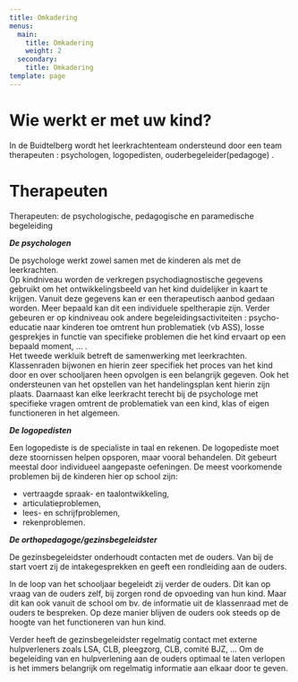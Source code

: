 ```yaml
---
title: Omkadering
menus:
  main:
    title: Omkadering
    weight: 2
  secondary:
    title: Omkadering
template: page
---
```

# Wie werkt er met uw kind?

In de Buidtelberg wordt het leerkrachtenteam ondersteund door een team therapeuten : psychologen, logopedisten, ouderbegeleider(pedagoge) .

# Therapeuten

Therapeuten: de psychologische, pedagogische en paramedische begeleiding

***De psychologen***

De psychologe werkt zowel samen met de kinderen als met de leerkrachten.\
Op kindniveau worden de verkregen psychodiagnostische gegevens gebruikt om het ontwikkelingsbeeld van het kind duidelijker in kaart te krijgen. Vanuit deze gegevens kan er een therapeutisch aanbod gedaan worden. Meer bepaald kan dit een individuele speltherapie zijn. Verder gebeuren er op kindniveau ook andere begeleidingsactiviteiten : psycho-educatie naar kinderen toe omtrent hun problematiek (vb ASS), losse gesprekjes in functie van specifieke problemen die het kind ervaart op een bepaald moment, … .\
Het tweede werkluik betreft de samenwerking met leerkrachten. Klassenraden bijwonen en hierin zeer specifiek het proces van het kind door en over schooljaren heen opvolgen is een belangrijk gegeven. Ook het ondersteunen van het opstellen van het handelingsplan kent hierin zijn plaats. Daarnaast kan elke leerkracht terecht bij de psychologe met specifieke vragen omtrent de problematiek van een kind, klas of eigen functioneren in het algemeen.

***De logopedisten***

Een logopediste is de specialiste in taal en rekenen. De logopediste moet deze stoornissen helpen opsporen, maar vooral behandelen. Dit gebeurt meestal door individueel aangepaste oefeningen. De meest voorkomende problemen bij de kinderen hier op school zijn:

* vertraagde spraak- en taalontwikkeling,
* articulatieproblemen,
* lees- en schrijfproblemen,
* rekenproblemen.

***De orthopedagoge/gezinsbegeleidster***

De gezinsbegeleidster onderhoudt contacten met de ouders. Van bij de start voert zij de intakegesprekken en geeft een rondleiding aan de ouders.

In de loop van het schooljaar begeleidt zij verder de ouders. Dit kan op vraag van de ouders zelf, bij zorgen rond de opvoeding van hun kind. Maar dit kan ook vanuit de school om bv. de informatie uit de klassenraad met de ouders te bespreken. Op deze manier blijven de ouders ook steeds op de hoogte van het functioneren van hun kind.

Verder heeft de gezinsbegeleidster regelmatig contact met externe hulpverleners zoals LSA, CLB, pleegzorg, CLB, comité BJZ, … Om de begeleiding van en hulpverlening aan de ouders optimaal te laten verlopen is het immers belangrijk om regelmatig informatie aan elkaar door te geven.